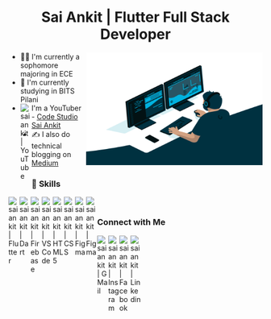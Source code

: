 <h1 align="center">Sai Ankit | Flutter Full Stack Developer</h1>
<p align="left">
<img align="right" alt="GIF" src="code.gif" width="350" height="224" />

- 🙋‍♂️ I'm currently a sophomore majoring in ECE
- 🏫 I'm currently studying in BITS Pilani
- <img align="left" alt="saiankit | YouTube" width=22px src="https://www.vectorlogo.zone/logos/youtube/youtube-icon.svg">I'm a YouTuber - [Code Studio Sai Ankit](https://www.youtube.com/c/CodeStudioSaiAnkit?sub_confirmation=1)
- ✍ I also do technical blogging on [Medium](https://medium.com/@saiankit30)

### 🚀 Skills
<img align="left" alt="saiankit | Flutter" width=22px src="https://www.vectorlogo.zone/logos/flutterio/flutterio-icon.svg">
<img align="left" alt="saiankit | Dart" width=22px src="https://www.vectorlogo.zone/logos/dartlang/dartlang-icon.svg">
<img align="left" alt="saiankit | Firebase" width=22px src="https://www.vectorlogo.zone/logos/firebase/firebase-icon.svg">
<img align="left" alt="saiankit | VS Code" width=22px src="https://cdn.jsdelivr.net/npm/simple-icons@v3/icons/visualstudio.svg">
<img align="left" alt="saiankit | HTML5" width=22px src="https://www.vectorlogo.zone/logos/w3_html5/w3_html5-icon.svg">
<img align="left" alt="saiankit | CSS" width=22px src="https://cdn.jsdelivr.net/npm/simple-icons@v3/icons/css3.svg">
<img align="left" alt="saiankit | Figma" width=22px src="https://cdn.jsdelivr.net/npm/simple-icons@v3/icons/javascript.svg">
<img align="left" alt="saiankit | Figma" width=22px src="https://cdn.jsdelivr.net/npm/simple-icons@v3/icons/figma.svg">
</p>
<br>

### Connect with Me

[<img align="left" alt="saiankit | G Mail" width=22px src="https://www.vectorlogo.zone/logos/gmail/gmail-icon.svg">](mailto:sainkit30@gmail.com)
[<img align="left" alt="saiankit | Instagram" width=22px src="https://www.vectorlogo.zone/logos/instagram/instagram-icon.svg">](https://www.instagram.com/saiankit30/)
[<img align="left" alt="saiankit | Facebook" width=22px src="https://www.vectorlogo.zone/logos/facebook/facebook-icon.svg">](https://www.facebook.com/BattulaVenkataSaiAnkit/)
[<img align="left" alt="saiankit | Linkedin" width=22px src="https://www.vectorlogo.zone/logos/linkedin/linkedin-icon.svg">](https://www.linkedin.com/in/sai-ankit/)
